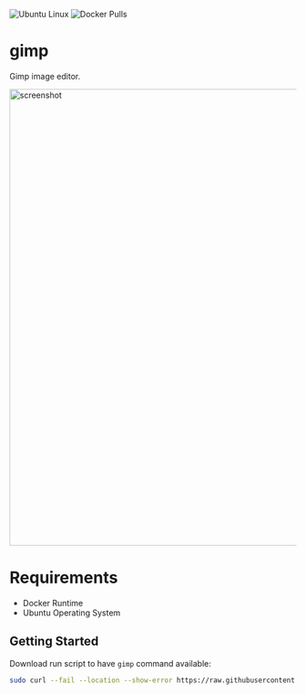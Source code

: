 ![Ubuntu Linux](https://img.shields.io/badge/tested-ubuntu-green.svg) ![Docker Pulls](https://img.shields.io/docker/pulls/suckowbiz/gimp.svg)

# gimp

Gimp image editor.

<img src="https://www.gimp.org/release-notes/images/2.10-update-ui.jpg" alt="screenshot" width="800" />

# Requirements

- Docker Runtime
- Ubuntu Operating System

## Getting Started

Download run script to have `gimp` command available:

```bash
sudo curl --fail --location --show-error https://raw.githubusercontent.com/suckowbiz/dockerside/master/gimp/gimp -o /usr/local/bin/gimp && sudo chmod +x /usr/local/bin/gimp
```